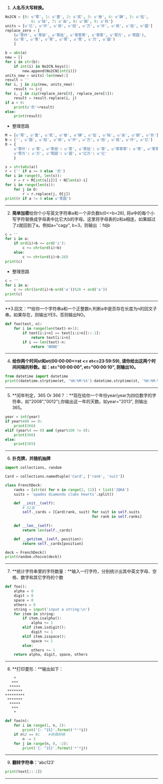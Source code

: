 1. **人名币大写转换。**

```python
No2CN = {0: u'零', 1: u'壹', 2: u'贰', 3: u'叁', 4: u'肆', 5: u'伍',
            6: u'陆', 7: u'柒', 8: u'捌', 9: u'玖'}
units = [u'亿', u'仟', u'佰', u'拾', u'万', u'仟', u'佰', u'拾', u'圆']
replace_zero = [
    (u'零仟', u'零佰', u'零拾', u'零零零', u'零零', u'零万', u'零圆'),
    (u'零', u'零', u'零', u'零', u'零', u'万', u'圆')
    ]

b = abs(a)
new = []
for i in str(b):
    if int(i) in No2CN.keys():
        new.append(No2CN[int(i)])
units_new = units[-len(new):]
result = ''
for i, j in zip(new, units_new):
    result += i+j
for i, j in zip(replace_zero[0], replace_zero[1]):
    result = result.replace(i, j)
if a < 0:
    print(u'负'+result)
else:
    print(result)
```

* 整理思路

```python
M = [u'零', u'壹', u'贰', u'叁', u'肆', u'伍', u'陆', u'柒', u'捌', u'玖']
N = ['', u'圆', u'拾', u'佰', u'仟', u'万', u'拾', u'佰', u'仟', u'亿']
O = {
    u'零仟': u'零', u'零佰': u'零', u'零拾': u'零', u'零零零': u'零', u'零零': u'零',
    u'零万': u'万', u'零圆': u'圆', u'亿万': u'亿'
    }

s = str(abs(a))
r = ('' if a >= 0 else '负')
for i in range(0, len(s)):
    r = r + M[int(s[i])] + N[len(s)-i]
for i in range(len(s)):
    for j in O:
        r = r.replace(j, O[j])
print(r if a != 0 else u'零圆')
```

***

2. **简单加密**给你个小写英文字符串a和一个非负数b(0<=b<26), 将a中的每个小写字符替换成字母表中比它大b的字母。这里将字母表的z和a相连，如果超过了z就回到了a。例如a="cagy", b=3，则输出 ：fdjb

```python
c = ''
for i in a:
    if ord(i)+b <= ord('z'):
        c += chr(ord(i)+b)
    else:
        c += chr(ord(i)+b-26)
print(c)
```

* 整理思路

```python
c = ''
for i in a:
    c += chr((ord(i)+b-ord('a'))%26 + ord('a'))
print(c)
```

***
**3.回文：**给你一个字符串a和一个正整数n,判断a中是否存在长度为n的回文子串。如果存在，则输出YES，否则输出NO。

```python
def foo(text, n):
    for i in range(len(text)-n+1):
        if text[i:i+n] == text[i:i+n][::-1]:
            return text[i:i+n]
        if i == len(text)-n:
            return 'NONE'
```

***

4. **给你两个时间st和et(00:00:00<=st <= et<=23:59:59), 请你给出这两个时间间隔的秒数。如：st="00:00:00", et="00:00:10", 则输出10。**

```python
from datetime import datetime
print((datetime.strptime(et, '%H:%M:%S')-datetime.strptime(st, '%H:%M:%S')).seconds)
```

***

5. **闰年判定，365 Or 366？：**现在给你一个年份year(year为四位数字的字符串，如"2008","0012"),你输出这一年的天数。如year="2013", 则输出365。

```python
year = int(year)
if year%400 == 0:
    print(366)
elif (year%4 == 0) and (year%100 != 0):
    print(366)
else:
    print(365)
```

***

6. **扑克牌，并随机抽牌**

```python
import collections, random

Card = collections.namedtuple('Card', ['rank', 'suit'])

class FrenchDeck:
    ranks = [str(n) for n in range(2, 11)] + list('JQKA')
    suits = 'spades diamonds clubs hearts'.split()

    def __init__(self):
        # 52张
        self._cards = [Card(rank, suit) for suit in self.suits
                                        for rank in self.ranks]
    
    def __len__(self):
        return len(self._cards)

    def __getitem__(self, position):
        return self._cards[position]

deck = FrenchDeck()
print(random.choice(deck))
```

***

7. **统计字符串里的字符数量：**输入一行字符，分别统计出其中英文字母、空格、数字和其它字符的个数

```python
def foo():
    alpha = 0
    digit = 0
    space = 0
    others = 0
    string = input('input a string:\n')
    for item in string:
        if item.isalpha():
            alpha += 1
        elif item.isdigit():
            digit += 1
        elif item.isspace():
            space += 1
        else:
            others += 1
    return alpha, digit, space, others
```

***

8. **打印菱形：**输出如下：

```text
    *    
   ***   
  *****  
 ******* 
*********
 ******* 
  *****  
   ***   
    * 
```

```python
def foo(n):
    for i in range(1, n, 2):
        print('{: ^15}'.format('*'*i))
    if n%2 == 0:	#奇偶转换
        n -= 3
    for j in range(n, 0, -2):
        print('{: ^15}'.format('*'*j))

```

***

9. **翻转字符串：**'abc123'

```python
print(text[::-1])
```

***

